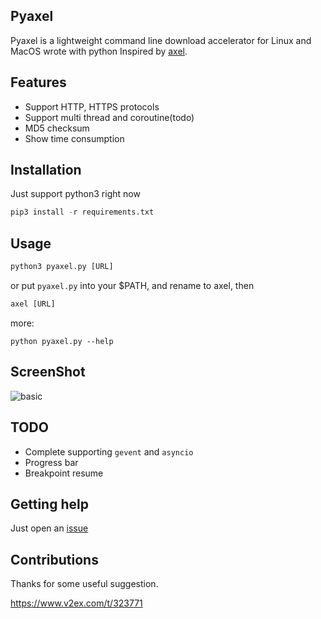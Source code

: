 Pyaxel
---

Pyaxel is a lightweight command line download accelerator for Linux and MacOS wrote with python Inspired by [axel](https://github.com/eribertomota/axel).

Features
---

* Support HTTP, HTTPS protocols
* Support multi thread and coroutine(todo)
* MD5 checksum
* Show time consumption


Installation
---

Just support python3 right now

```python
pip3 install -r requirements.txt
```

Usage
---

```python
python3 pyaxel.py [URL]
```

or put `pyaxel.py` into your $PATH, and rename to axel, then

```python
axel [URL]
```

more:

```
python pyaxel.py --help
```

ScreenShot
---
![basic](https://raw.githubusercontent.com/hellorocky/blog/master/picture/10.pyaxel.png)


TODO
---

* Complete supporting `gevent` and `asyncio`
* Progress bar
* Breakpoint resume


Getting help
---

Just open an [issue](https://github.com/hellorocky/LearnByCoding/issues)

Contributions
---

Thanks for some useful suggestion.

https://www.v2ex.com/t/323771